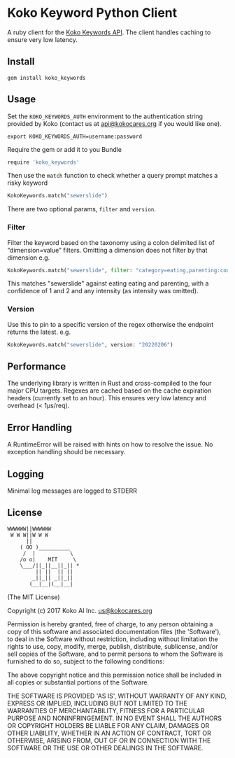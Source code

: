 Koko Keyword Python Client
============

A ruby client  for the [Koko Keywords API](https://r.kokocares.org/koko_keywords/docs). The client handles caching to ensure very low latency.


## Install

```
gem install koko_keywords
```

## Usage

Set the `KOKO_KEYWORDS_AUTH` environment to the authentication string provided
by Koko (contact us at api@kokocares.org if you would like one).

```
export KOKO_KEYWORDS_AUTH=username:password
```

Require the gem or add it to you Bundle

```py
require 'koko_keywords'
```

Then use the `match` function to check whether a query prompt matches a risky
keyword

```py
KokoKeywords.match("sewerslide")
```

There are two optional params, `filter` and `version`. 

### Filter
Filter the keyword based on the taxonomy using a colon delimited list of “dimension=value” filters. Omitting a dimension does not filter by that dimension e.g.

```py
KokoKeywords.match("sewerslide", filter: "category=eating,parenting:confidence=1,2")
```

This matches "sewerslide" against eating eating and parenting, with a confidence of 1 and 2 and any intensity (as intensity was omitted).

### Version
Use this to pin to a specific version of the regex otherwise the endpoint returns the latest. e.g.

```py
KokoKeywords.match("sewerslide", version: "20220206")
```

## Performance
The underlying library is written in Rust and cross-compiled to the four major CPU targets. Regexes are cached based on the cache expiration headers (currently set to an hour). This ensures very low latency and overhead (< 1μs/req).


## Error Handling
A RuntimeError will be raised with hints on how to resolve the issue. No exception handling should be necessary.

## Logging
Minimal log messages are logged to STDERR

## License

```
WWWWWW||WWWWWW
 W W W||W W W
      ||
    ( OO )__________
     /  |           \
    /o o|    MIT     \
    \___/||_||__||_|| *
         || ||  || ||
        _||_|| _||_||
       (__|__|(__|__|
```

(The MIT License)

Copyright (c) 2017 Koko AI Inc. <us@kokocares.org>

Permission is hereby granted, free of charge, to any person obtaining a copy of this software and associated documentation files (the 'Software'), to deal in the Software without restriction, including without limitation the rights to use, copy, modify, merge, publish, distribute, sublicense, and/or sell copies of the Software, and to permit persons to whom the Software is furnished to do so, subject to the following conditions:

The above copyright notice and this permission notice shall be included in all copies or substantial portions of the Software.

THE SOFTWARE IS PROVIDED 'AS IS', WITHOUT WARRANTY OF ANY KIND, EXPRESS OR IMPLIED, INCLUDING BUT NOT LIMITED TO THE WARRANTIES OF MERCHANTABILITY, FITNESS FOR A PARTICULAR PURPOSE AND NONINFRINGEMENT. IN NO EVENT SHALL THE AUTHORS OR COPYRIGHT HOLDERS BE LIABLE FOR ANY CLAIM, DAMAGES OR OTHER LIABILITY, WHETHER IN AN ACTION OF CONTRACT, TORT OR OTHERWISE, ARISING FROM, OUT OF OR IN CONNECTION WITH THE SOFTWARE OR THE USE OR OTHER DEALINGS IN THE SOFTWARE.
